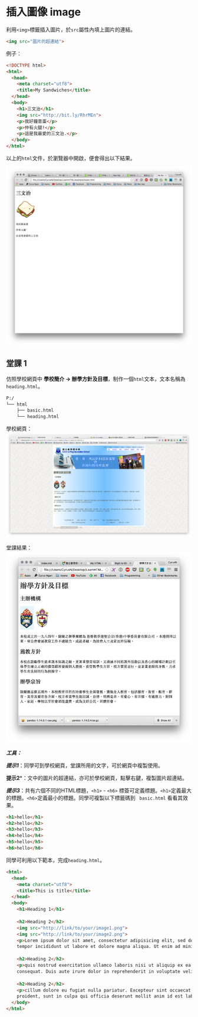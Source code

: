 # 插入圖像 image
利用`<img>`標籤插入圖片，於`src`屬性內填上圖片的連結。

```html
<img src="圖片的超連結">
```

例子：

``` html
<!DOCTYPE html>
<html>
  <head>
    <meta charset="utf8">
    <title>My Sandwiches</title>
  </head>
  <body>
    <h1>三文治</h1>
    <img src="http://bit.ly/RhrMEn">
    <p>我好鐘意蛋</p>
    <p>仲有火腿!</p>
    <p>這是我最愛的三文治.</p>
  </body>
</html>
```

以上的`html`文件，於瀏覽器中開啟，便會得出以下結果。

![image01](./image/image01.png)

## 堂課 1
仿照學校網頁中 **學校簡介 -> 辦學方針及目標**，制作一個`html`文本，文本名稱為 `heading.html`。

``` txt
P:/
└── html
    ├── basic.html
    └── heading.html
```

學校網頁：
![heading01](./image/heading01.png)

堂課結果：
![heading02](./image/heading02.png)

***工具：***

***提示1***：同學可到學校網頁，堂課所用的文字，可於網頁中複製使用。

**提示2***：文中的圖片的超連結，亦可於學校網頁，點擊右鍵，複製圖片超連結。

***提示3***：共有六個不同的HTML標題，`<h1>` - `<h6>` 標簽可定義標題。`<h1>`定義最大的標題。`<h6>`定義最小的標題。同學可複製以下標籤碼到 ` basic.html` 看看其效果。

``` html
<h1>hello</h1>
<h2>hello</h2>
<h3>hello</h3>
<h4>hello</h4>
<h5>hello</h5>
<h6>hello</h6>
```

同學可利用以下範本，完成`heading.html`。

```html
<html>
  <head>
    <meta charset="utf8">
    <title>This is title</title>
  </head>
  <body>
    <h1>Heading 1</h1>

    <h2>Heading 2</h2>
    <img src="http://link/to/your/image1.png">
    <img src="http://link/to/your/image2.png">
    <p>Lorem ipsum dolor sit amet, consectetur adipisicing elit, sed do eiusmod
    tempor incididunt ut labore et dolore magna aliqua. Ut enim ad minim veniam</p>

    <h2>Heading 2</h2>
    <p>quis nostrud exercitation ullamco laboris nisi ut aliquip ex ea commodo
    consequat. Duis aute irure dolor in reprehenderit in voluptate velit esse.</p>

    <h2>Heading 2</h2>
    <p>cillum dolore eu fugiat nulla pariatur. Excepteur sint occaecat cupidatat non
    proident, sunt in culpa qui officia deserunt mollit anim id est laborum.</p>
  </body>
</html>
```
